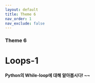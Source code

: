 ```yaml
---
layout: default
title: Theme 6
nav_order: 1
nav_exclude: false
---
```

### Theme 6
# Loops-1
#### Python의 While-loop에 대해 알아봅시다! ~~